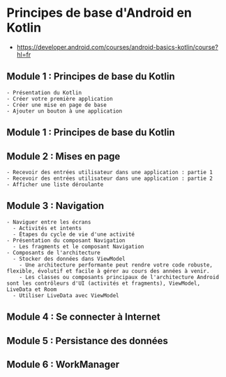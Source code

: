 # Principes de base d'Android en Kotlin
- https://developer.android.com/courses/android-basics-kotlin/course?hl=fr

## Module 1 : Principes de base du Kotlin
    - Présentation du Kotlin
    - Créer votre première application
    - Créer une mise en page de base
    - Ajouter un bouton à une application
## Module 1 : Principes de base du Kotlin

## Module 2 : Mises en page
    - Recevoir des entrées utilisateur dans une application : partie 1
    - Recevoir des entrées utilisateur dans une application : partie 2
    - Afficher une liste déroulante

## Module 3 : Navigation
    - Naviguer entre les écrans
      - Activités et intents
      - Étapes du cycle de vie d'une activité
    - Présentation du composant Navigation
      - Les fragments et le composant Navigation
    - Composants de l'architecture
      - Stocker des données dans ViewModel
        - Une architecture performante peut rendre votre code robuste, flexible, évolutif et facile à gérer au cours des années à venir.
        - Les classes ou composants principaux de l'architecture Android sont les contrôleurs d'UI (activités et fragments), ViewModel, LiveData et Room
      - Utiliser LiveData avec ViewModel
  
## Module 4 : Se connecter à Internet
## Module 5 : Persistance des données
## Module 6 : WorkManager